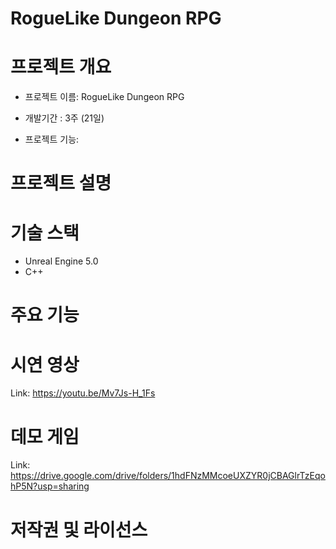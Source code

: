 RogueLike Dungeon RPG
========================

# 프로젝트 개요

* 프로젝트 이름: RogueLike Dungeon RPG  
* 개발기간     : 3주 (21일)  
  
* 프로젝트 기능: 
  
  
# 프로젝트 설명
  
  
  
# 기술 스택
  
* Unreal Engine 5.0
* C++
  
  
  
# 주요 기능
  
  
  
# 시연 영상  
  
Link: <https://youtu.be/Mv7Js-H_1Fs>
  
  
  
# 데모 게임  
  
Link: <https://drive.google.com/drive/folders/1hdFNzMMcoeUXZYR0jCBAGlrTzEqohP5N?usp=sharing>
  
  
  
  
# 저작권 및 라이선스
  
  
  
